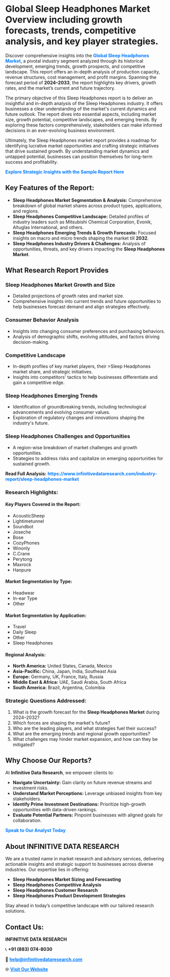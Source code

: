 <h1>Global Sleep Headphones Market Overview including growth forecasts, trends, competitive analysis, and key player strategies.</h1>
<p>
Discover comprehensive insights into the 
<a href="https://www.infinitivedataresearch.com/industry-report/sleep-headphones-market" rel="dofollow" style="color: #007BFF; text-decoration: none;"><strong>Global Sleep Headphones Market</strong></a>, a pivotal industry segment analyzed through its historical development, emerging trends, growth prospects, and competitive landscape. This report offers an in-depth analysis of production capacity, revenue structures, cost management, and profit margins. Spanning the forecast period of <strong>2024–2033</strong>, the report highlights key drivers, growth rates, and the market’s current and future trajectory.
</p>
<p>
The primary objective of this Sleep Headphones report is to deliver an insightful and in-depth analysis of the Sleep Headphones industry. It offers businesses a clear understanding of the market's current dynamics and future outlook. The report dives into essential aspects, including market size, growth potential, competitive landscapes, and emerging trends. By exploring these factors comprehensively, stakeholders can make informed decisions in an ever-evolving business environment.
</p>
<p>
Ultimately, the Sleep Headphones market report provides a roadmap for identifying lucrative market opportunities and crafting strategic initiatives that drive sustained growth. By understanding market dynamics and untapped potential, businesses can position themselves for long-term success and profitability.
</p>
<p>
<a href="https://www.infinitivedataresearch.com/request-sample/reportId=111233" style="color: #007BFF; text-decoration: none;"><strong>Explore Strategic Insights with the Sample Report Here</strong></a>
</p>

<h2>Key Features of the Report:</h2>
<ul>
<li><strong>Sleep Headphones Market Segmentation & Analysis:</strong> Comprehensive breakdown of global market shares across product types, applications, and regions.</li>
<li><strong>Sleep Headphones Competitive Landscape:</strong> Detailed profiles of industry leaders such as Mitsubishi Chemical Corporation, Evonik, Altuglas International, and others.</li>
<li><strong>Sleep Headphones Emerging Trends & Growth Forecasts:</strong> Focused insights on macro and micro trends shaping the market till <strong>2032</strong>.</li>
<li><strong>Sleep Headphones Industry Drivers & Challenges:</strong> Analysis of opportunities, threats, and key drivers impacting the <strong>Sleep Headphones Market</strong>.</li>
</ul>

<h2>What Research Report Provides</h2>
<h3>Sleep Headphones Market Growth and Size</h3>
<ul>
<li>Detailed projections of growth rates and market size.</li>
<li>Comprehensive insights into current trends and future opportunities to help businesses forecast demand and align strategies effectively.</li>
</ul>

<h3>Consumer Behavior Analysis</h3>
<ul>
<li>Insights into changing consumer preferences and purchasing behaviors.</li>
<li>Analysis of demographic shifts, evolving attitudes, and factors driving decision-making.</li>
</ul>

<h3>Competitive Landscape</h3>
<ul>
<li>In-depth profiles of key market players, their >Sleep Headphones market share, and strategic initiatives.</li>
<li>Insights into competitors' tactics to help businesses differentiate and gain a competitive edge.</li>
</ul>

<h3>Sleep Headphones Emerging Trends</h3>
<ul>
<li>Identification of groundbreaking trends, including technological advancements and evolving consumer values.</li>
<li>Exploration of regulatory changes and innovations shaping the industry's future.</li>
</ul>

<h3>Sleep Headphones Challenges and Opportunities</h3>
<ul>
<li>A region-wise breakdown of market challenges and growth opportunities.</li>
<li>Strategies to address risks and capitalize on emerging opportunities for sustained growth.</li>
</ul>
<p><strong>Read Full Analysis:</strong> <a href="https://www.infinitivedataresearch.com/industry-report/sleep-headphones-market" rel="dofollow" style="color: #007BFF; text-decoration: none;"><strong>https://www.infinitivedataresearch.com/industry-report/sleep-headphones-market</strong></a></p>
<h3>Research Highlights:</h3>
<h4>Key Players Covered in the Report:</h4>
<ul><li>AcousticSheep</li><li>Lightimetunnel</li><li>Soundbot</li><li>Joseche</li><li>Bose</li><li>CozyPhones</li><li>Winonly</li><li>C.Crane</li><li>Perytong</li><li>Maxrock</li><li>Hanpure</li></ul>
<h4>Market Segmentation by Type:</h4>
<ul><li>Headwear</li><li>In-ear Type</li><li>Other</li></ul>
<h4>Market Segmentation by Application:</h4>
<ul><li>Travel</li><li>Daily Sleep</li><li>Other</li><li>Sleep Headphones</li></ul>

<h4>Regional Analysis:</h4>
<ul>
<li><strong>North America:</strong> United States, Canada, Mexico</li>
<li><strong>Asia-Pacific:</strong> China, Japan, India, Southeast Asia</li>
<li><strong>Europe:</strong> Germany, UK, France, Italy, Russia</li>
<li><strong>Middle East & Africa:</strong> UAE, Saudi Arabia, South Africa</li>
<li><strong>South America:</strong> Brazil, Argentina, Colombia</li>
</ul>

<h3>Strategic Questions Addressed:</h3>
<ol>
<li>What is the growth forecast for the <strong>Sleep Headphones Market</strong> during 2024–2032?</li>
<li>Which forces are shaping the market's future?</li>
<li>Who are the leading players, and what strategies fuel their success?</li>
<li>What are the emerging trends and regional growth opportunities?</li>
<li>What challenges may hinder market expansion, and how can they be mitigated?</li>
</ol>

<h2>Why Choose Our Reports?</h2>
<p>At <strong>Infinitive Data Research</strong>, we empower clients to:</p>
<ul>
<li><strong>Navigate Uncertainty:</strong> Gain clarity on future revenue streams and investment risks.</li>
<li><strong>Understand Market Perceptions:</strong> Leverage unbiased insights from key stakeholders.</li>
<li><strong>Identify Prime Investment Destinations:</strong> Prioritize high-growth opportunities with data-driven rankings.</li>
<li><strong>Evaluate Potential Partners:</strong> Pinpoint businesses with aligned goals for collaboration.</li>
</ul>
<p><a href="https://www.infinitivedataresearch.com/industry-report/sleep-headphones-market" rel="dofollow" style="color: #007BFF; text-decoration: none;"><strong>Speak to Our Analyst Today</strong></a></p>

<h2>About INFINITIVE DATA RESEARCH</h2>
<p>We are a trusted name in market research and advisory services, delivering actionable insights and strategic support to businesses across diverse industries. Our expertise lies in offering:</p>
<ul>
<li><strong>Sleep Headphones Market Sizing and Forecasting</strong></li>
<li><strong>Sleep Headphones Competitive Analysis</strong></li>
<li><strong>Sleep Headphones Customer Research</strong></li>
<li><strong>Sleep Headphones Product Development Strategies</strong></li>
</ul>
<p>Stay ahead in today’s competitive landscape with our tailored research solutions.</p>

<h2>Contact Us:</h2>
<p><strong>INFINITIVE DATA RESEARCH</strong></p>
<p>📞 <strong>+91 (883) 074-8030</strong></p>
<p>📧 <strong><a href="mailto:help@infinitivedataresearch.com" style="color: #007BFF;">help@infinitivedataresearch.com</a></strong></p>
<p>🌐 <strong><a href="https://www.infinitivedataresearch.com" rel="dofollow" style="color: #007BFF;">Visit Our Website</a></strong></p>